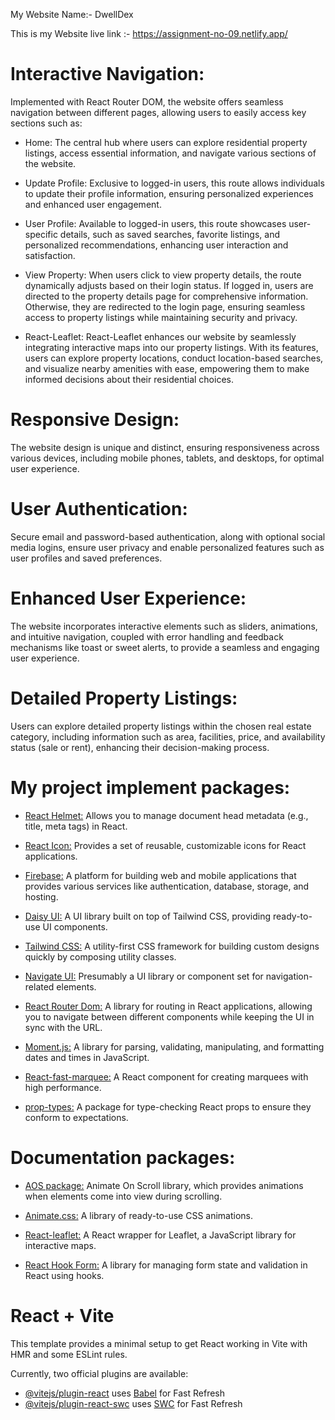 My Website Name:- DwellDex


This is my Website live link :- https://assignment-no-09.netlify.app/

# Interactive Navigation:
Implemented with React Router DOM, the website offers seamless navigation between different pages, allowing users to easily access key sections such as:
- Home: The central hub where users can explore residential property listings, access essential information, and navigate various sections of the website.
- Update Profile: Exclusive to logged-in users, this route allows individuals to update their profile information, ensuring personalized experiences and enhanced user engagement.
- User Profile: Available to logged-in users, this route showcases user-specific details, such as saved searches, favorite listings, and personalized recommendations, enhancing user interaction and satisfaction.

- View Property: When users click to view property details, the route dynamically adjusts based on their login status. If logged in, users are directed to the property details page for comprehensive information. Otherwise, they are redirected to the login page, ensuring seamless access to property listings while maintaining security and privacy.
- React-Leaflet: React-Leaflet enhances our website by seamlessly integrating interactive maps into our property listings. With its features, users can explore property locations, conduct location-based searches, and visualize nearby amenities with ease, empowering them to make informed decisions about their residential choices.


# Responsive Design: 
The website design is unique and distinct, ensuring responsiveness across various devices, including mobile phones, tablets, and desktops, for optimal user experience.

# User Authentication: 
Secure email and password-based authentication, along with optional social media logins, ensure user privacy and enable personalized features such as user profiles and saved preferences.

# Enhanced User Experience: 
The website incorporates interactive elements such as sliders, animations, and intuitive navigation, coupled with error handling and feedback mechanisms like toast or sweet alerts, to provide a seamless and engaging user experience.

# Detailed Property Listings: 
Users can explore detailed property listings within the chosen real estate category, including information such as area, facilities, price, and availability status (sale or rent), enhancing their decision-making process.

# My project implement packages: 
- [React Helmet:](https://www.npmjs.com/package/react-helmet) Allows you to manage document head metadata (e.g., title, meta tags) in React.

- [React Icon:](https://www.npmjs.com/package/react-icons) Provides a set of reusable, customizable icons for React applications.

- [Firebase:](https://firebase.google.com/) A platform for building web and mobile applications that provides various services like authentication, database, storage, and hosting.

- [Daisy UI:](https://daisyui.com/) A UI library built on top of Tailwind CSS, providing ready-to-use UI components.

- [Tailwind CSS:](https://tailwindcss.com/) A utility-first CSS framework for building custom designs quickly by composing utility classes.

- [Navigate UI:](https://www.npmjs.com/package/navigate-ui) Presumably a UI library or component set for navigation-related elements.

- [React Router Dom:](https://reactrouter.com/web/guides/quick-start) A library for routing in React applications, allowing you to navigate between different components while keeping the UI in sync with the URL.

- [Moment.js:](https://momentjs.com/) A library for parsing, validating, manipulating, and formatting dates and times in JavaScript.

- [React-fast-marquee:](https://www.npmjs.com/package/react-fast-marquee) A React component for creating marquees with high performance.

- [prop-types:](https://www.npmjs.com/package/prop-types) A package for type-checking React props to ensure they conform to expectations.


# Documentation packages:

- [AOS package:](https://www.npmjs.com/package/aos) Animate On Scroll library, which provides animations when elements come into view during scrolling.

- [Animate.css:](https://animate.style/) A library of ready-to-use CSS animations.

- [React-leaflet:](https://www.npmjs.com/package/react-leaflet) A React wrapper for Leaflet, a JavaScript library for interactive maps.

- [React Hook Form:](https://react-hook-form.com/get-started) A library for managing form state and validation in React using hooks.






# React + Vite

This template provides a minimal setup to get React working in Vite with HMR and some ESLint rules.

Currently, two official plugins are available:

- [@vitejs/plugin-react](https://github.com/vitejs/vite-plugin-react/blob/main/packages/plugin-react/README.md) uses [Babel](https://babeljs.io/) for Fast Refresh
- [@vitejs/plugin-react-swc](https://github.com/vitejs/vite-plugin-react-swc) uses [SWC](https://swc.rs/) for Fast Refresh
